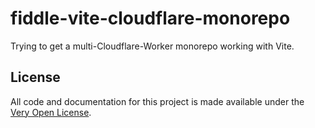 # fiddle-vite-cloudflare-monorepo

Trying to get a multi-Cloudflare-Worker monorepo working with Vite.

## License

All code and documentation for this project is made available under the [Very Open License](http://veryopenlicense.com).
